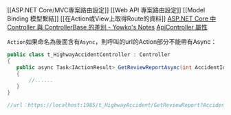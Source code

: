
[[ASP.NET Core/MVC專案路由設定]]
[[Web API 專案路由設定]]
[[Model Binding 模型繫結]]
[[在Action或View上取得Route的資料]]
[ASP.NET Core 中 Controller 與 ControllerBase 的差別 - Yowko's Notes](https://blog.yowko.com/aspdotnet-core-controller-controllerbase/)
[ApiController 屬性](https://learn.microsoft.com/zh-tw/aspnet/core/web-api/?view=aspnetcore-9.0#apicontroller-attribute)

 `Action`如果命名為後面含有`Async`，則呼叫的url的Action部分不能帶有Async：
 ```C#
public class t_HighwayAccidentController : Controller
{
	public async Task<IActionResult> GetReviewReportAsync(int AccidentId)
	{
		//......
	} 
}

//url：https://localhost:1985/t_HighwayAccident/GetReviewReport?AccidentId=19835
 ```
